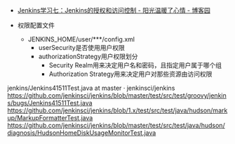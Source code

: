 

* [Jenkins学习七：Jenkins的授权和访问控制 - 阳光温暖了心情 - 博客园 ](http://www.cnblogs.com/yangxia-test/p/4368778.html)

* 权限配置文件
  * JENKINS_HOME/user/***/config.xml
    * userSecurity是否使用用户权限
    * authorizationStrategy用户权限划分
      * Security Realm用来决定用户名和密码，且指定用户属于哪个组
      * Authorization Strategy用来决定用户对那些资源由访问权限

jenkins/Jenkins41511Test.java at master · jenkinsci/jenkins https://github.com/jenkinsci/jenkins/blob/master/test/src/test/groovy/jenkins/bugs/Jenkins41511Test.java
https://github.com/jenkinsci/jenkins/blob/1.x/test/src/test/java/hudson/markup/MarkupFormatterTest.java
https://github.com/jenkinsci/jenkins/blob/master/test/src/test/java/hudson/diagnosis/HudsonHomeDiskUsageMonitorTest.java

